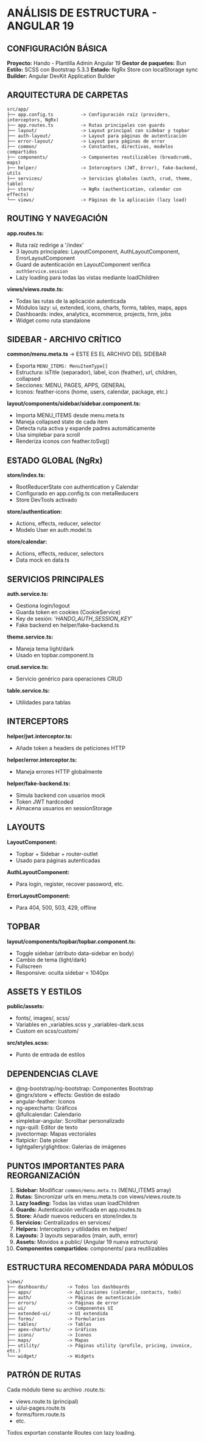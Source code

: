 # ANÁLISIS DE ESTRUCTURA - ANGULAR 19

## CONFIGURACIÓN BÁSICA

**Proyecto:** Hando - Plantilla Admin Angular 19
**Gestor de paquetes:** Bun
**Estilo:** SCSS con Bootstrap 5.3.3
**Estado:** NgRx Store con localStorage sync
**Builder:** Angular DevKit Application Builder

## ARQUITECTURA DE CARPETAS

```
src/app/
├── app.config.ts          -> Configuración raíz (providers, interceptors, NgRx)
├── app.routes.ts          -> Rutas principales con guards
├── layout/                -> Layout principal con sidebar y topbar
├── auth-layout/           -> Layout para páginas de autenticación
├── error-layout/          -> Layout para páginas de error
├── common/                -> Constantes, directivas, modelos compartidos
├── components/            -> Componentes reutilizables (breadcrumb, maps)
├── helper/                -> Interceptors (JWT, Error), fake-backend, utils
├── services/              -> Servicios globales (auth, crud, theme, table)
├── store/                 -> NgRx (authentication, calendar con effects)
└── views/                 -> Páginas de la aplicación (lazy load)
```

## ROUTING Y NAVEGACIÓN

**app.routes.ts:**
- Ruta raíz redirige a '/index'
- 3 layouts principales: LayoutComponent, AuthLayoutComponent, ErrorLayoutComponent
- Guard de autenticación en LayoutComponent verifica `authService.session`
- Lazy loading para todas las vistas mediante loadChildren

**views/views.route.ts:**
- Todas las rutas de la aplicación autenticada
- Módulos lazy: ui, extended, icons, charts, forms, tables, maps, apps
- Dashboards: index, analytics, ecommerce, projects, hrm, jobs
- Widget como ruta standalone

## SIDEBAR - ARCHIVO CRÍTICO

**common/menu.meta.ts** -> ESTE ES EL ARCHIVO DEL SIDEBAR
- Exporta `MENU_ITEMS: MenuItemType[]`
- Estructura: isTitle (separador), label, icon (feather), url, children, collapsed
- Secciones: MENU, PAGES, APPS, GENERAL
- Iconos: feather-icons (home, users, calendar, package, etc.)

**layout/components/sidebar/sidebar.component.ts:**
- Importa MENU_ITEMS desde menu.meta.ts
- Maneja collapsed state de cada item
- Detecta ruta activa y expande padres automáticamente
- Usa simplebar para scroll
- Renderiza iconos con feather.toSvg()

## ESTADO GLOBAL (NgRx)

**store/index.ts:**
- RootReducerState con authentication y Calendar
- Configurado en app.config.ts con metaReducers
- Store DevTools activado

**store/authentication:**
- Actions, effects, reducer, selector
- Modelo User en auth.model.ts

**store/calendar:**
- Actions, effects, reducer, selectors
- Data mock en data.ts

## SERVICIOS PRINCIPALES

**auth.service.ts:**
- Gestiona login/logout
- Guarda token en cookies (CookieService)
- Key de sesión: '_HANDO_AUTH_SESSION_KEY_'
- Fake backend en helper/fake-backend.ts

**theme.service.ts:**
- Maneja tema light/dark
- Usado en topbar.component.ts

**crud.service.ts:**
- Servicio genérico para operaciones CRUD

**table.service.ts:**
- Utilidades para tablas

## INTERCEPTORS

**helper/jwt.interceptor.ts:**
- Añade token a headers de peticiones HTTP

**helper/error.interceptor.ts:**
- Maneja errores HTTP globalmente

**helper/fake-backend.ts:**
- Simula backend con usuarios mock
- Token JWT hardcoded
- Almacena usuarios en sessionStorage

## LAYOUTS

**LayoutComponent:**
- Topbar + Sidebar + router-outlet
- Usado para páginas autenticadas

**AuthLayoutComponent:**
- Para login, register, recover password, etc.

**ErrorLayoutComponent:**
- Para 404, 500, 503, 429, offline

## TOPBAR

**layout/components/topbar/topbar.component.ts:**
- Toggle sidebar (atributo data-sidebar en body)
- Cambio de tema (light/dark)
- Fullscreen
- Responsive: oculta sidebar < 1040px

## ASSETS Y ESTILOS

**public/assets:**
- fonts/, images/, scss/
- Variables en _variables.scss y _variables-dark.scss
- Custom en scss/custom/

**src/styles.scss:**
- Punto de entrada de estilos

## DEPENDENCIAS CLAVE

- @ng-bootstrap/ng-bootstrap: Componentes Bootstrap
- @ngrx/store + effects: Gestión de estado
- angular-feather: Iconos
- ng-apexcharts: Gráficos
- @fullcalendar: Calendario
- simplebar-angular: Scrollbar personalizado
- ngx-quill: Editor de texto
- jsvectormap: Mapas vectoriales
- flatpickr: Date picker
- lightgallery/glightbox: Galerías de imágenes

## PUNTOS IMPORTANTES PARA REORGANIZACIÓN

1. **Sidebar:** Modificar `common/menu.meta.ts` (MENU_ITEMS array)
2. **Rutas:** Sincronizar urls en menu.meta.ts con views/views.route.ts
3. **Lazy loading:** Todas las vistas usan loadChildren
4. **Guards:** Autenticación verificada en app.routes.ts
5. **Store:** Añadir nuevos reducers en store/index.ts
6. **Servicios:** Centralizados en services/
7. **Helpers:** Interceptors y utilidades en helper/
8. **Layouts:** 3 layouts separados (main, auth, error)
9. **Assets:** Movidos a public/ (Angular 19 nueva estructura)
10. **Componentes compartidos:** components/ para reutilizables

## ESTRUCTURA RECOMENDADA PARA MÓDULOS

```
views/
├── dashboards/       -> Todos los dashboards
├── apps/             -> Aplicaciones (calendar, contacts, todo)
├── auth/             -> Páginas de autenticación
├── errors/           -> Páginas de error
├── ui/               -> Componentes UI
├── extended-ui/      -> UI extendida
├── forms/            -> Formularios
├── tables/           -> Tablas
├── apex-charts/      -> Gráficos
├── icons/            -> Iconos
├── maps/             -> Mapas
├── utility/          -> Páginas utility (profile, pricing, invoice, etc.)
└── widget/           -> Widgets
```

## PATRÓN DE RUTAS

Cada módulo tiene su archivo .route.ts:
- views.route.ts (principal)
- ui/ui-pages.route.ts
- forms/form.route.ts
- etc.

Todos exportan constante Routes con lazy loading.
